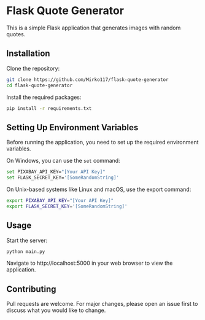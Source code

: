 # Flask Quote Generator

This is a simple Flask application that generates images with random quotes.

## Installation

Clone the repository:

```bash
git clone https://github.com/Mirko117/flask-quote-generator
cd flask-quote-generator
```

Install the required packages:

```bash
pip install -r requirements.txt
```

## Setting Up Environment Variables

Before running the application, you need to set up the required environment variables. 

On Windows, you can use the `set` command:

```bash
set PIXABAY_API_KEY="[Your API Key]"
set FLASK_SECRET_KEY='[SomeRandomString]'
```

On Unix-based systems like Linux and macOS, use the export command:
```bash
export PIXABAY_API_KEY="[Your API Key]"
export FLASK_SECRET_KEY='[SomeRandomString]'
```

## Usage
Start the server:
```bash
python main.py
```
Navigate to http://localhost:5000 in your web browser to view the application.


## Contributing
Pull requests are welcome. For major changes, please open an issue first to discuss what you would like to change.

